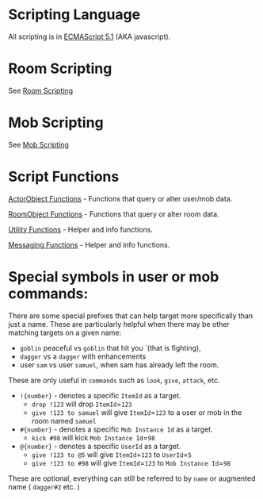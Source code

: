 # Scripting Language

All scripting is in [ECMAScript 5.1](https://en.wikipedia.org/wiki/ECMAScript) (AKA javascript).

# Room Scripting
See [Room Scripting](/scripting/docs/SCRIPTING_ROOMS.md)

# Mob Scripting
See [Mob Scripting](/scripting/docs/SCRIPTING_MOBS.md)

# Script Functions

[ActorObject Functions](/scripting/docs/FUNCTIONS_ACTORS.md) - Functions that query or alter user/mob data.

[RoomObject Functions](/scripting/docs/FUNCTIONS_ROOMS.md) - Functions that query or alter room data.

[Utility Functions](/scripting/docs/FUNCTIONS_UTIL.md) - Helper and info functions.

[Messaging Functions](/scripting/docs/FUNCTIONS_MESSAGING.md) - Helper and info functions.

# Special symbols in user or mob commands:

There are some special prefixes that can help target more specifically than just a name.
These are particularly helpful when there may be other matching targets on a given name:
* `goblin` peaceful vs `goblin` that hit you `(that is fighting), 
* `dagger` vs a `dagger` with enhancements
* user `sam` vs user `samuel`, when sam has already left the room.

These are only useful in `commands` such as `look`, `give`, `attack`, etc.

* `!{number}` - denotes a specific `ItemId` as a target. 
  * `drop !123` will drop `ItemId`=`123`
  * `give !123 to samuel` will give `ItemId`=`123` to a user or mob in the room named `samuel`
* `#{number}` - denotes a specific `Mob Instance Id` as a target.
  * `kick #98` will kick `Mob Instance Id`=`98`
* `@{number}` - denotes a specific `UserId` as a target.
  * `give !123 to @5` will give `ItemId`=`123` to `UserId`=`5`
  * `give !123 to #98` will give `ItemId`=`123` to `Mob Instance Id`=`98`

These are optional, everything can still be referred to by `name` or augmented name ( `dagger#2` etc. )
